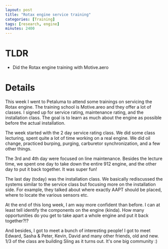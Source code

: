 ```yaml
---
layout: post
title: "Rotax engine service training"
categories: [Training]
tags: [research, engine]
minutes: 2400
---
```


# TLDR

- Did the Rotax engine training with Motive.aero


# Details

This week I went to Petaluma to attend some trainings on servicing the Rotax engine. The training school is Motive.areo and they offer a lot of classes. I signed up for service rating, maintenance rating, and the installation class. The goal is to learn as much about the engine as possible before the actual installation.

The week started with the 2 day service rating class. We did some class lecturing, spent quite a lot of time working on a real engine. We did oil change, practiced burping, purging, carburetor synchronization, and a few other things.

The 3rd and 4th day were focused on line maintenance. Besides the lecture time, we spent one day to take down the entire 912 engine, and the other day to put it back together. It was super fun!

The last day (today) was the installation class. We basically rediscussed the systems similar to the service class but focusing more on the installation side. For example, they talked about where exactly AAPT should be placed, where to locate the various sensors etc.

At the end of this long week, I am way more confident than before. I can at least tell identify the components on the engine (kinda). How many opportunities do you get to take apart a whole engine and put it back together?!? 

And besides, I got to meet a bunch of interesting people! I got to meet Edward, Sasha & Peter, Kevin, David and many other friends, old and new. 1/3 of the class are building Sling as it turns out. It's one big community :)



